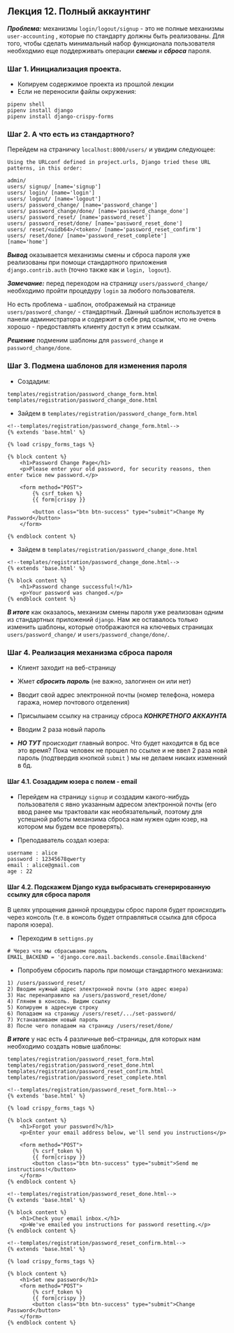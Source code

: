 ## Лекция 12. Полный аккаунтинг

***Проблема:*** механизмы ```login/logout/signup``` - это не полные механизмы ```user-accounting``` , которые по стандарту должны быть реализованы. Для того, чтобы сделать минимальный набор функционала пользователя необходмио еще поддерживать операции ***смены*** и ***сброса*** пароля.

### Шаг 1. Инициализация проекта.
* Копируем содержимое проекта из прошлой лекции
* Если не переносили файлы окружения:
```
pipenv shell
pipenv install django
pipenv install django-crispy-forms
```

### Шаг 2. А что есть из стандартного?
Перейдем на страничку ```localhost:8000/users/``` и увидим следующее:
```
Using the URLconf defined in project.urls, Django tried these URL patterns, in this order:

admin/
users/ signup/ [name='signup']
users/ login/ [name='login']
users/ logout/ [name='logout']
users/ password_change/ [name='password_change']
users/ password_change/done/ [name='password_change_done']
users/ password_reset/ [name='password_reset']
users/ password_reset/done/ [name='password_reset_done']
users/ reset/<uidb64>/<token>/ [name='password_reset_confirm']
users/ reset/done/ [name='password_reset_complete']
[name='home']
```

***Вывод*** оказывается механизмы смены и сброса пароля уже реализованы при помощи стандартного приложения ```django.contrib.auth``` (точно также как и ```login, logout```).

***Замечание:*** перед переходом на страницу ```users/password_change/``` необходимо пройти процедуру ```login``` за любого пользователя.


Но есть проблема - шаблон, отображемый на странице ```users/password_change/``` - стандартный. Данный шаблон используется в панели администратора и содержит в себе ряд ссылок, что не очень хорошо - предоставлять клиенту доступ к этим ссылкам.

***Решение*** подменим шаблоны для ```password_change``` и ```password_change/done```.

### Шаг 3. Подмена шаблонов для изменения пароля
* Создадим:
```
templates/registration/password_change_form.html
templates/registration/password_change_done.html
```
* Зайдем в ```templates/registration/password_change_form.html```
```
<!--templates/registration/password_change_form.html-->
{% extends 'base.html' %}

{% load crispy_forms_tags %}

{% block content %}
    <h1>Password Change Page</h1>
    <p>Please enter your old password, for security reasons, then enter twice new password.</p>

    <form method="POST">
        {% csrf_token %}
        {{ form|crispy }}

        <button class="btn btn-success" type="submit">Change My Password</button>
    </form>

{% endblock content %}
```

* Зайдем в ```templates/registration/password_change_done.html```
```
<!--templates/registration/password_change_done.html-->
{% extends 'base.html' %}

{% block content %}
    <h1>Password change successful!</h1>
    <p>Your password was changed.</p>
{% endblock content %}
```

***В итоге*** как оказалось, механизм смены пароля уже реализован одним из стандартных приложений ```django```. Нам же оставалось только изменить шаблоны, которые отображаются на ключевых страницах ```users/password_change/``` и ```users/password_change/done/```.


### Шаг 4. Реализация механизма сброса пароля
* Клиент заходит на веб-страницу
* Жмет ***сбросить пароль*** (не важно, залогинен он или нет)
* Вводит свой адрес электронной почты (номер телефона, номера гаража, номер почтового отделения)
* Присылыаем ссылку на страницу сброса ***КОНКРЕТНОГО АККАУНТА***
* Вводим 2 раза новый пароль

* ***НО ТУТ*** происходит главный вопрос. Что будет находится в бд все это время? Пока человек не прошел по ссылке и не ввел 2 раза новй пароль (подтвердив кнопкой ```submit``` ) мы не делаем никаих изменний в бд.

#### Шаг 4.1. Созададим юзера с полем - email
* Перейдем на страницу ```signup``` и создадим какого-нибудь пользователя с явно указанным адресом электронной почты (его ввод ранее мы трактовали как необязательный, поэтому для успешной работы механзима сброса нам нужен один юзер, на котором мы будем все проверять).

* Преподаватель создал юзера:
```
username : alice
password : 12345678qwerty
email : alice@gmail.com
age : 22
```

#### Шаг 4.2. Подскажем Django куда выбрасывать сгенерированную ссылку для сброса пароля
В целях упрощения данной процедуры сброс пароля будет происходить через консоль (т.е. в консоль будет отправляться ссылка для сброса пароля юзера).

* Переходим в ```settigns.py```
```
# Через что мы сбрасываем пароль
EMAIL_BACKEND = 'django.core.mail.backends.console.EmailBackend'
```

* Попробуем сбросить пароль при помощи стандартного механизма:
```
1) /users/password_reset/ 
2) Вводим нужный адрес электронной почты (это адрес юзера)
3) Нас перенаправило на /users/password_reset/done/
4) Глянем в консоль. Видим ссылку
5) Копируем в адресную строку
6) Попадаем на страницу /users/reset/.../set-password/
7) Устанавливаем новый пароль
8) После чего попадаем на страницу /users/reset/done/
```

***В итоге*** у нас есть 4 различные веб-страницы, для которых нам необходимо создать новые шаблоны:
```
templates/registration/password_reset_form.html
templates/registration/password_reset_done.html
templates/registration/password_reset_confirm.html
templates/registration/password_reset_complete.html
```
```
<!--templates/registration/password_reset_form.html-->
{% extends 'base.html' %}

{% load crispy_forms_tags %}

{% block content %}
    <h1>Forgot your password?</h1>
    <p>Enter your email address below, we'll send you instructions</p>

    <form method="POST">
        {% csrf_token %}
        {{ form|crispy }}
        <button class="btn btn-success" type="submit">Send me instructions!</button>
    </form>
{% endblock content %}
```


```
<!--templates/registration/password_reset_done.html-->
{% extends 'base.html' %}

{% block content %}
    <h1>Check your email inbox.</h1>
    <p>We've emailed you instructions for password resetting.</p>
{% endblock content %}
```


```
<!--templates/registration/password_reset_confirm.html-->
{% extends 'base.html' %}

{% load crispy_forms_tags %}

{% block content %}
    <h1>Set new password</h1>
    <form method="POST">
        {% csrf_token %}
        {{ form|crispy }}
        <button class="btn btn-success" type="submit">Change Password</button>
    </form>
{% endblock content %}
```